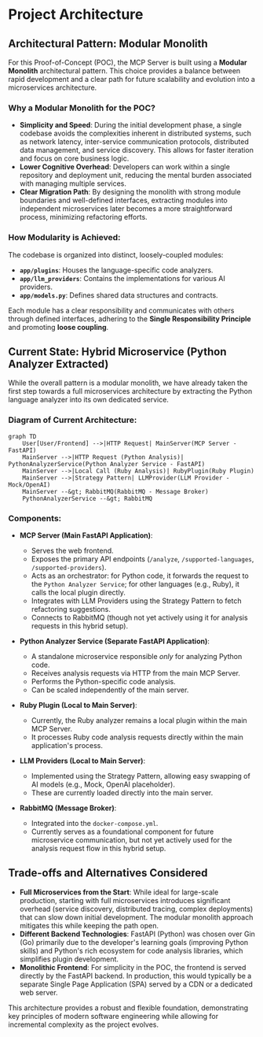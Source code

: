 
# Project Architecture

## Architectural Pattern: Modular Monolith

For this Proof-of-Concept (POC), the MCP Server is built using a **Modular Monolith** architectural pattern. This choice provides a balance between rapid development and a clear path for future scalability and evolution into a microservices architecture.

### Why a Modular Monolith for the POC?

-   **Simplicity and Speed**: During the initial development phase, a single codebase avoids the complexities inherent in distributed systems, such as network latency, inter-service communication protocols, distributed data management, and service discovery. This allows for faster iteration and focus on core business logic.
-   **Lower Cognitive Overhead**: Developers can work within a single repository and deployment unit, reducing the mental burden associated with managing multiple services.
-   **Clear Migration Path**: By designing the monolith with strong module boundaries and well-defined interfaces, extracting modules into independent microservices later becomes a more straightforward process, minimizing refactoring efforts.

### How Modularity is Achieved:

The codebase is organized into distinct, loosely-coupled modules:

-   **`app/plugins`**: Houses the language-specific code analyzers.
-   **`app/llm_providers`**: Contains the implementations for various AI providers.
-   **`app/models.py`**: Defines shared data structures and contracts.

Each module has a clear responsibility and communicates with others through defined interfaces, adhering to the **Single Responsibility Principle** and promoting **loose coupling**.

## Current State: Hybrid Microservice (Python Analyzer Extracted)

While the overall pattern is a modular monolith, we have already taken the first step towards a full microservices architecture by extracting the Python language analyzer into its own dedicated service.

### Diagram of Current Architecture:

```mermaid
graph TD
    User[User/Frontend] -->|HTTP Request| MainServer(MCP Server - FastAPI)
    MainServer -->|HTTP Request (Python Analysis)| PythonAnalyzerService(Python Analyzer Service - FastAPI)
    MainServer -->|Local Call (Ruby Analysis)| RubyPlugin(Ruby Plugin)
    MainServer -->|Strategy Pattern| LLMProvider(LLM Provider - Mock/OpenAI)
    MainServer --&gt; RabbitMQ(RabbitMQ - Message Broker)
    PythonAnalyzerService --&gt; RabbitMQ
```

### Components:

-   **MCP Server (Main FastAPI Application)**:
    -   Serves the web frontend.
    -   Exposes the primary API endpoints (`/analyze`, `/supported-languages`, `/supported-providers`).
    -   Acts as an orchestrator: for Python code, it forwards the request to the `Python Analyzer Service`; for other languages (e.g., Ruby), it calls the local plugin directly.
    -   Integrates with LLM Providers using the Strategy Pattern to fetch refactoring suggestions.
    -   Connects to RabbitMQ (though not yet actively using it for analysis requests in this hybrid setup).

-   **Python Analyzer Service (Separate FastAPI Application)**:
    -   A standalone microservice responsible *only* for analyzing Python code.
    -   Receives analysis requests via HTTP from the main MCP Server.
    -   Performs the Python-specific code analysis.
    -   Can be scaled independently of the main server.

-   **Ruby Plugin (Local to Main Server)**:
    -   Currently, the Ruby analyzer remains a local plugin within the main MCP Server.
    -   It processes Ruby code analysis requests directly within the main application's process.

-   **LLM Providers (Local to Main Server)**:
    -   Implemented using the Strategy Pattern, allowing easy swapping of AI models (e.g., Mock, OpenAI placeholder).
    -   These are currently loaded directly into the main server.

-   **RabbitMQ (Message Broker)**:
    -   Integrated into the `docker-compose.yml`.
    -   Currently serves as a foundational component for future microservice communication, but not yet actively used for the analysis request flow in this hybrid setup.

## Trade-offs and Alternatives Considered

-   **Full Microservices from the Start**: While ideal for large-scale production, starting with full microservices introduces significant overhead (service discovery, distributed tracing, complex deployments) that can slow down initial development. The modular monolith approach mitigates this while keeping the path open.
-   **Different Backend Technologies**: FastAPI (Python) was chosen over Gin (Go) primarily due to the developer's learning goals (improving Python skills) and Python's rich ecosystem for code analysis libraries, which simplifies plugin development.
-   **Monolithic Frontend**: For simplicity in the POC, the frontend is served directly by the FastAPI backend. In production, this would typically be a separate Single Page Application (SPA) served by a CDN or a dedicated web server.

This architecture provides a robust and flexible foundation, demonstrating key principles of modern software engineering while allowing for incremental complexity as the project evolves.
